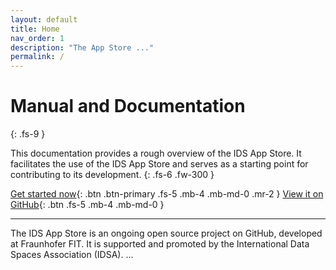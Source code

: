 ```yaml
---
layout: default
title: Home
nav_order: 1
description: "The App Store ..."
permalink: /
---
```


# Manual and Documentation
{: .fs-9 }

This documentation provides a rough overview of the IDS App Store. It facilitates the use of the IDS App Store and serves as a starting point for contributing to its development. 
{: .fs-6 .fw-300 }

[Get started now](/IDS-AppStore/getting-started){: .btn .btn-primary .fs-5 .mb-4 .mb-md-0 .mr-2 } [View it on GitHub](https://github.com/International-Data-Spaces-Association/IDS-AppStore){: .btn .fs-5 .mb-4 .mb-md-0 }

---

The IDS App Store is an ongoing open source project on GitHub, developed at Fraunhofer FIT. It is supported and promoted by the International Data Spaces Association (IDSA).
...